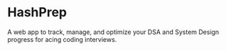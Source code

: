 # HashPrep
A web app to track, manage, and optimize your DSA and System Design progress for acing coding interviews.
